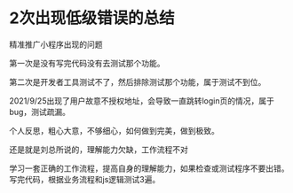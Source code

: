# 2次出现低级错误的总结

精准推广小程序出现的问题

第一次是没有写完代码没有去测试那个功能。

第二次是开发者工具测试不了，然后排除测试那个功能，属于测试不到位。

2021/9/25出现了用户故意不授权地址，会导致一直跳转login页的情况，属于bug，测试疏漏。

个人反思，粗心大意，不够细心，如何做到完美，做到极致。

还是就是刘总所说的，理解能力欠缺，工作流程不对

学习一套正确的工作流程，提高自身的理解能力，如果检查或测试程序不要出错。写完代码，根据业务流程和js逻辑测试3遍。
